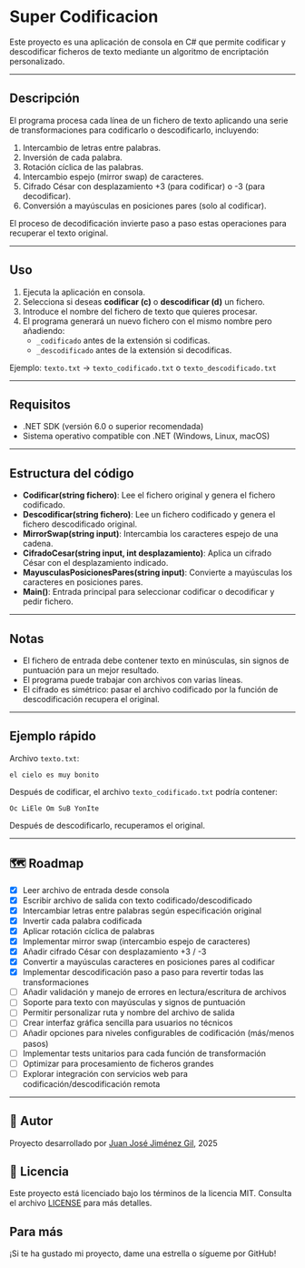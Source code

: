 
# Super Codificacion

Este proyecto es una aplicación de consola en C# que permite codificar y descodificar ficheros de texto mediante un algoritmo de encriptación personalizado.

---

## Descripción

El programa procesa cada línea de un fichero de texto aplicando una serie de transformaciones para codificarlo o descodificarlo, incluyendo:

1. Intercambio de letras entre palabras.
2. Inversión de cada palabra.
3. Rotación cíclica de las palabras.
4. Intercambio espejo (mirror swap) de caracteres.
5. Cifrado César con desplazamiento +3 (para codificar) o -3 (para decodificar).
6. Conversión a mayúsculas en posiciones pares (solo al codificar).

El proceso de decodificación invierte paso a paso estas operaciones para recuperar el texto original.

---

## Uso

1. Ejecuta la aplicación en consola.
2. Selecciona si deseas **codificar (c)** o **descodificar (d)** un fichero.
3. Introduce el nombre del fichero de texto que quieres procesar.
4. El programa generará un nuevo fichero con el mismo nombre pero añadiendo:
    - `_codificado` antes de la extensión si codificas.
    - `_descodificado` antes de la extensión si decodificas.

Ejemplo: `texto.txt` → `texto_codificado.txt` o `texto_descodificado.txt`

---

## Requisitos

- .NET SDK (versión 6.0 o superior recomendada)
- Sistema operativo compatible con .NET (Windows, Linux, macOS)

---

## Estructura del código

- **Codificar(string fichero)**: Lee el fichero original y genera el fichero codificado.
- **Descodificar(string fichero)**: Lee un fichero codificado y genera el fichero descodificado original.
- **MirrorSwap(string input)**: Intercambia los caracteres espejo de una cadena.
- **CifradoCesar(string input, int desplazamiento)**: Aplica un cifrado César con el desplazamiento indicado.
- **MayusculasPosicionesPares(string input)**: Convierte a mayúsculas los caracteres en posiciones pares.
- **Main()**: Entrada principal para seleccionar codificar o decodificar y pedir fichero.

---

## Notas

- El fichero de entrada debe contener texto en minúsculas, sin signos de puntuación para un mejor resultado.
- El programa puede trabajar con archivos con varias líneas.
- El cifrado es simétrico: pasar el archivo codificado por la función de descodificación recupera el original.

---

## Ejemplo rápido

Archivo `texto.txt`:

```
el cielo es muy bonito
```

Después de codificar, el archivo `texto_codificado.txt` podría contener:

```
Oc LiEle Om SuB YonIte
```

Después de descodificarlo, recuperamos el original.

---

## 🗺️ Roadmap

- [x] Leer archivo de entrada desde consola  
- [x] Escribir archivo de salida con texto codificado/descodificado  
- [x] Intercambiar letras entre palabras según especificación original  
- [x] Invertir cada palabra codificada  
- [x] Aplicar rotación cíclica de palabras  
- [x] Implementar mirror swap (intercambio espejo de caracteres)  
- [x] Añadir cifrado César con desplazamiento +3 / -3  
- [x] Convertir a mayúsculas caracteres en posiciones pares al codificar  
- [x] Implementar descodificación paso a paso para revertir todas las transformaciones  
- [ ] Añadir validación y manejo de errores en lectura/escritura de archivos  
- [ ] Soporte para texto con mayúsculas y signos de puntuación  
- [ ] Permitir personalizar ruta y nombre del archivo de salida  
- [ ] Crear interfaz gráfica sencilla para usuarios no técnicos  
- [ ] Añadir opciones para niveles configurables de codificación (más/menos pasos)  
- [ ] Implementar tests unitarios para cada función de transformación  
- [ ] Optimizar para procesamiento de ficheros grandes  
- [ ] Explorar integración con servicios web para codificación/descodificación remota  

---

## 🙋 Autor

Proyecto desarrollado por [Juan José Jiménez Gil](https://github.com/JuanjoJmnz), 2025

## 📄 Licencia

Este proyecto está licenciado bajo los términos de la licencia MIT. Consulta el archivo [LICENSE](LICENSE) para más detalles.

## Para más

¡Si te ha gustado mi proyecto, dame una estrella o sígueme por GitHub!
